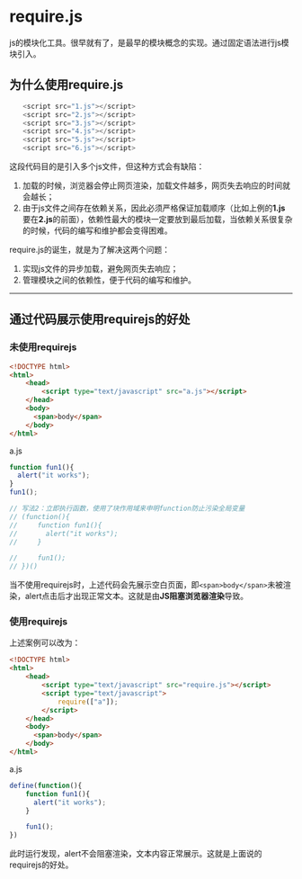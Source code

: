 # require.js

js的模块化工具。很早就有了，是最早的模块概念的实现。通过固定语法进行js模块引入。

## 为什么使用require.js

```js
　　<script src="1.js"></script>
　　<script src="2.js"></script>
　　<script src="3.js"></script>
　　<script src="4.js"></script>
　　<script src="5.js"></script>
　　<script src="6.js"></script>
```

这段代码目的是引入多个js文件，但这种方式会有缺陷：

1. 加载的时候，浏览器会停止网页渲染，加载文件越多，网页失去响应的时间就会越长；
2. 由于js文件之间存在依赖关系，因此必须严格保证加载顺序（比如上例的**1.js**要在**2.js**的前面），依赖性最大的模块一定要放到最后加载，当依赖关系很复杂的时候，代码的编写和维护都会变得困难。

require.js的诞生，就是为了解决这两个问题：

1. 实现js文件的异步加载，避免网页失去响应；
2. 管理模块之间的依赖性，便于代码的编写和维护。

---

## 通过代码展示使用requirejs的好处

### 未使用requirejs

```html
<!DOCTYPE html>
<html>
    <head>
        <script type="text/javascript" src="a.js"></script>
    </head>
    <body>
      <span>body</span>
    </body>
</html>
```

a.js

```js
function fun1(){
  alert("it works");
}
fun1();

// 写法2：立即执行函数，使用了块作用域来申明function防止污染全局变量
// (function(){
//     function fun1(){
//       alert("it works");
//     }

//     fun1();
// })()
```

当不使用requirejs时，上述代码会先展示空白页面，即`<span>body</span>`未被渲染，alert点击后才出现正常文本。这就是由**JS阻塞浏览器渲染**导致。

### 使用requirejs

上述案例可以改为：

```html
<!DOCTYPE html>
<html>
    <head>
        <script type="text/javascript" src="require.js"></script>
        <script type="text/javascript">
            require(["a"]);
        </script>
    </head>
    <body>
      <span>body</span>
    </body>
</html>
```

a.js

```js
define(function(){
    function fun1(){
      alert("it works");
    }

    fun1();
})
```

此时运行发现，alert不会阻塞渲染，文本内容正常展示。这就是上面说的requirejs的好处。
